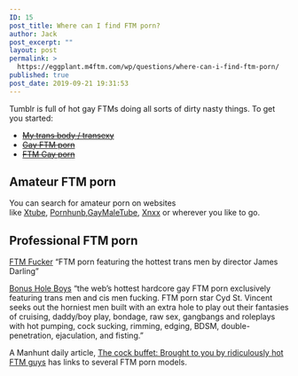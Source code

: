 ```yaml
---
ID: 15
post_title: Where can I find FTM porn?
author: Jack
post_excerpt: ""
layout: post
permalink: >
  https://eggplant.m4ftm.com/wp/questions/where-can-i-find-ftm-porn/
published: true
post_date: 2019-09-21 19:31:53
---
```

<p id="mcetoc_1dl0cc92m0">Tumblr is full of hot gay FTMs doing all sorts of dirty nasty things. To get you started:</p>

<ul>
 	<li><del><a href="http://transexy.tumblr.com/">My trans body / transexy</a></del></li>
 	<li><del><a href="http://gayftmpornblr.tumblr.com/">Gay FTM porn</a></del></li>
 	<li><del><a href="http://ftmgayporn.tumblr.com/">FTM Gay porn</a></del></li>
</ul>
<h2 id="mcetoc_1dl0cc92m1">Amateur FTM porn</h2>
You can search for amateur porn on websites like <a href="http://www.xtube.com/search/video/100052561-ftm-gay">Xtube</a>, <a href="http://www.pornhub.com/gay/video/search?search=ftm">Pornhunb</a>,<a href="http://www.gaymaletube.com/search/gay+ftm/">GayMaleTube</a>, <a href="http://www.xnxx.com/?k=gay+ftm">Xnxx</a> or wherever you like to go.
<h2 id="mcetoc_1dl0cc92m2">Professional FTM porn</h2>
<a href="http://ftmfucker.com/gay-ftm-porn/">FTM Fucker</a> “FTM porn featuring the hottest trans men by director James Darling”

<a href="http://bonusholeboys.com/site/">Bonus Hole Boys</a> “the web’s hottest hardcore gay FTM porn exclusively featuring trans men and cis men fucking. FTM porn star Cyd St. Vincent seeks out the horniest men built with an extra hole to play out their fantasies of cruising, daddy/boy play, bondage, raw sex, gangbangs and roleplays with hot pumping, cock sucking, rimming, edging, BDSM, double-penetration, ejaculation, and fisting.”

A Manhunt daily article, <a href="http://manhuntdaily.com/2015/02/the-cock-buffet-brought-to-you-by-ridiculously-hot-ftm-guys/">The cock buffet: Brought to you by ridiculously hot FTM guys</a> has links to several FTM porn models.